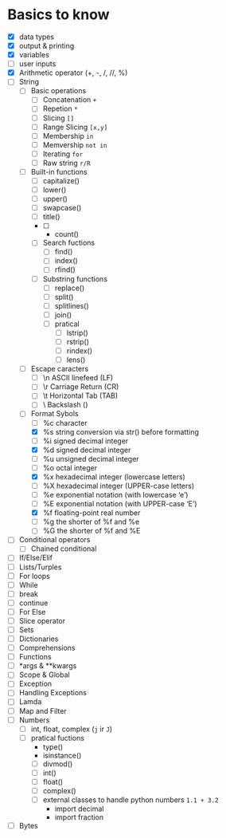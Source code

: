 
# Basics to know
- [x] data types
- [x] output & printing
- [x] variables
- [ ] user inputs
- [x] Arithmetic operator (+, -, /, //, %)
- [ ] String
    - [ ] Basic operations
        - [ ] Concatenation `+`
        - [ ] Repetion `*`
        - [ ] Slicing `[]`
        - [ ] Range Slicing `[x,y]`
        - [ ] Membership `in`
        - [ ] Memvership `not in`
        - [ ] Iterating `for`
        - [ ] Raw string `r/R`
    - [ ] Built-in functions
        - [ ] capitalize()
        - [ ] lower()
        - [ ] upper()
        - [ ] swapcase()
        - [ ] title()
        - [ ] * count()
        - [ ] Search fuctions
            - [ ] find()
            - [ ] index()
            - [ ] rfind()
        - [ ] Substring functions
            - [ ] replace()
            - [ ] split()
            - [ ] splitlines()
            - [ ] join()
            - [ ] pratical
                - [ ] lstrip()
                - [ ] rstrip()
                - [ ] rindex()
                - [ ] lens()
    - [ ] Escape caracters
        - [ ] \n	ASCII linefeed (LF)
        - [ ] \r	Carriage Return (CR)
        - [ ] \t	Horizontal Tab (TAB)
        - [ ] \\	Backslash (\)
    - [ ] Format Sybols
        - [ ] %c	character
        - [x] %s	string conversion via str() before formatting
        - [ ] %i	signed decimal integer
        - [x] %d	signed decimal integer
        - [ ] %u	unsigned decimal integer
        - [ ] %o	octal integer
        - [x] %x	hexadecimal integer (lowercase letters)
        - [ ] %X	hexadecimal integer (UPPER-case letters)
        - [ ] %e	exponential notation (with lowercase ‘e’)
        - [ ] %E	exponential notation (with UPPER-case ‘E’)
        - [x] %f	floating-point real number
        - [ ] %g	the shorter of %f and %e
        - [ ] %G	the shorter of %f and %E
- [ ] Conditional operators
    - [ ] Chained conditional
- [ ] If/Else/Elif
- [ ] Lists/Turples
- [ ] For loops
- [ ] While
- [ ] break
- [ ] continue
- [ ] For Else
- [ ] Slice operator
- [ ] Sets
- [ ] Dictionaries
- [ ] Comprehensions
- [ ] Functions
- [ ] *args & **kwargs
- [ ] Scope & Global
- [ ] Exception
- [ ] Handling Exceptions
- [ ] Lamda
- [ ] Map and Filter
- [ ] Numbers
    - [ ] int, float, complex (`j` ir `J`)
    - [ ] pratical fuctions
        - type()
        - isinstance()
        - [ ] divmod()
        - [ ] int()
        - [ ] float()
        - [ ] complex()
        - [ ] external classes to handle python numbers `1.1 + 3.2`
            - import decimal
            - import fraction
        
- [ ] Bytes
